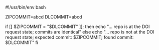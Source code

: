 #!/usr/bin/env bash

ZIPCOMMIT=abcd
DLCOMMIT=abcd

if [[ $ZIPCOMMIT = "$DLCOMMIT" ]]; then
  echo "... repo is at the DOI request state; commits are identical"
else
  echo "... repo is not at the DOI request state; expected commit: $ZIPCOMMIT; found commit: $DLCOMMIT"
fi
